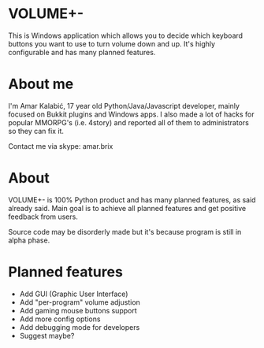 VOLUME+-
===============

This is Windows application which allows you to decide which keyboard buttons you want to use to turn volume down and up. It's highly configurable and has many planned features.

About me
===============

I'm Amar Kalabić, 17 year old Python/Java/Javascript developer, mainly focused on Bukkit plugins and Windows apps. I also made a lot of hacks for popular MMORPG's (i.e. 4story) and reported all of them to administrators so they can fix it.

Contact me via skype: amar.brix

About
===============

VOLUME+- is 100% Python product and has many planned features, as said already said. Main goal is to achieve all planned features and get positive feedback from users. 

Source code may be disorderly made but it's because program is still in alpha phase.

Planned features
===============

* Add GUI (Graphic User Interface)
* Add "per-program" volume adjustion
* Add gaming mouse buttons support
* Add more config options
* Add debugging mode for developers
* Suggest maybe?